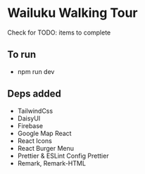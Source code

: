 # Wailuku Walking Tour

Check for TODO: items to complete

## To run

- npm run dev

## Deps added

- TailwindCss
- DaisyUI
- Firebase
- Google Map React
- React Icons
- React Burger Menu
- Prettier & ESLint Config Prettier
- Remark, Remark-HTML
